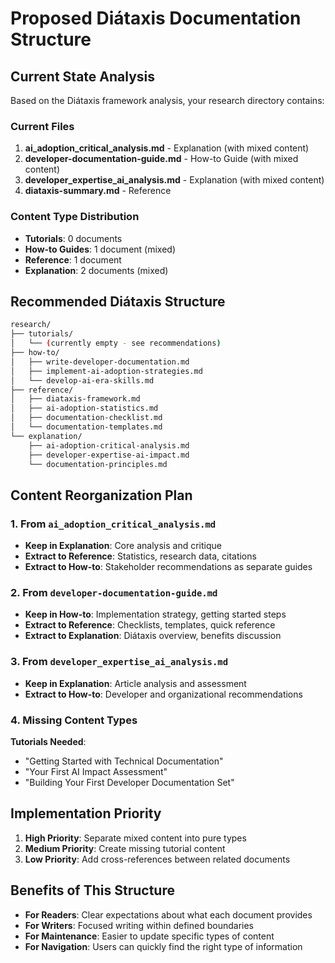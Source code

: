 # Proposed Diátaxis Documentation Structure

## Current State Analysis

Based on the Diátaxis framework analysis, your research directory contains:

### Current Files

1. **ai_adoption_critical_analysis.md** - Explanation (with mixed content)
2. **developer-documentation-guide.md** - How-to Guide (with mixed content)
3. **developer_expertise_ai_analysis.md** - Explanation (with mixed content)
4. **diataxis-summary.md** - Reference

### Content Type Distribution

- **Tutorials**: 0 documents
- **How-to Guides**: 1 document (mixed)
- **Reference**: 1 document
- **Explanation**: 2 documents (mixed)

## Recommended Diátaxis Structure

```sh
research/
├── tutorials/
│   └── (currently empty - see recommendations)
├── how-to/
│   ├── write-developer-documentation.md
│   ├── implement-ai-adoption-strategies.md
│   └── develop-ai-era-skills.md
├── reference/
│   ├── diataxis-framework.md
│   ├── ai-adoption-statistics.md
│   ├── documentation-checklist.md
│   └── documentation-templates.md
└── explanation/
    ├── ai-adoption-critical-analysis.md
    ├── developer-expertise-ai-impact.md
    └── documentation-principles.md
```

## Content Reorganization Plan

### 1. From `ai_adoption_critical_analysis.md`

- **Keep in Explanation**: Core analysis and critique
- **Extract to Reference**: Statistics, research data, citations
- **Extract to How-to**: Stakeholder recommendations as separate guides

### 2. From `developer-documentation-guide.md`

- **Keep in How-to**: Implementation strategy, getting started steps
- **Extract to Reference**: Checklists, templates, quick reference
- **Extract to Explanation**: Diátaxis overview, benefits discussion

### 3. From `developer_expertise_ai_analysis.md`

- **Keep in Explanation**: Article analysis and assessment
- **Extract to How-to**: Developer and organizational recommendations

### 4. Missing Content Types

**Tutorials Needed**:

- "Getting Started with Technical Documentation"
- "Your First AI Impact Assessment"
- "Building Your First Developer Documentation Set"

## Implementation Priority

1. **High Priority**: Separate mixed content into pure types
2. **Medium Priority**: Create missing tutorial content
3. **Low Priority**: Add cross-references between related documents

## Benefits of This Structure

- **For Readers**: Clear expectations about what each document provides
- **For Writers**: Focused writing within defined boundaries
- **For Maintenance**: Easier to update specific types of content
- **For Navigation**: Users can quickly find the right type of information
